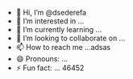 - 👋 Hi, I’m @dsederefa
- 👀 I’m interested in ...
- 🌱 I’m currently learning ...
- 💞️ I’m looking to collaborate on ...
- 📫 How to reach me ...adsas
- 😄 Pronouns: ...
- ⚡ Fun fact: ...
46452
<!---
dsederefa/dsederefa is a ✨ special ✨ repository because its `README.md` (this file) appears on your GitHub profile.456
You can click the Preview link to take a look at your changes.
--->
